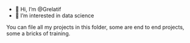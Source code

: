 - 👋 Hi, I’m @Grelatif
- 👀 I’m interested in data science

You can file all my projects in this folder, some are end to end projects, some a bricks of training.

<!---
Grelatif/Grelatif is a ✨ special ✨ repository because its `README.md` (this file) appears on your GitHub profile.
You can click the Preview link to take a look at your changes.
--->
